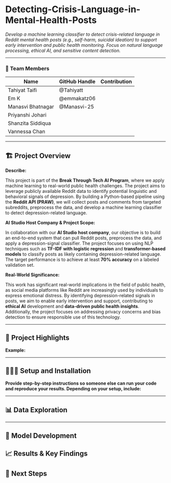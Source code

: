 # Detecting-Crisis-Language-in-Mental-Health-Posts
_Develop a machine learning classifier to detect crisis-related language in Reddit mental health posts (e.g., self-harm, suicidal ideation) to support early intervention and public health monitoring. 
Focus on natural language processing, ethical AI, and sensitive content detection._


---

### 👥 **Team Members**



| Name             | GitHub Handle | Contribution                                                             |
|------------------|---------------|--------------------------------------------------------------------------|
| Tahiyat Taifi       | @Tahiyatt   |           |
| Em K                | @emmakatz06 |           |
| Manasvi Bhatnagar   | @Manasvi-25          |           |
| Priyanshi Johari    |           |           |
| Shanzita Siddiqua   |           |           |
| Vannessa Chan       |           |          |

---
## 🏗️ **Project Overview**

**Describe:**
<!--
- How this project is connected to the Break Through Tech AI Program
- Your AI Studio host company and the project objective and scope
- The real-world significance of the problem and the potential impact of your work
-->

This project is part of the **Break Through Tech AI Program**, where we apply machine learning to real-world public health challenges. The project aims to leverage publicly 
available Reddit data to identify potential linguistic and behavioral signals of depression. By building a Python-based pipeline using the **Reddit API (PRAW)**, we will collect posts
and comments from targeted subreddits, preprocess the data, and develop a machine learning classifier to detect depression-related language.

**AI Studio Host Company & Project Scope:**

In collaboration with our **AI Studio host company**, our objective is to build an end-to-end system that can pull Reddit posts, preprocess the data, and apply a depression-signal classifier.
The project focuses on using NLP techniques such as **TF-IDF with logistic regression** and **transformer-based models** to classify posts as likely containing depression-related language. The target performance 
is to achieve at least **70% accuracy** on a labeled validation set.

**Real-World Significance:**

This work has significant real-world implications in the field of public health, as social media platforms like Reddit are increasingly used by individuals to express emotional distress. 
By identifying depression-related signals in posts, we aim to enable early intervention and support, contributing to **ethical AI** development and **data-driven public health insights**. 
Additionally, the project focuses on addressing privacy concerns and bias detection to ensure responsible use of this technology.

---

## 🎯 **Project Highlights**

**Example:**
<!-- 
- Developed a machine learning model using `[model type/technique]` to address `[challenge project task]`.
- Achieved `[key metric or result]`, demonstrating `[value or impact]` for `[host company]`.
- Generated actionable insights to inform business decisions at `[host company or stakeholders]`.
- Implemented `[specific methodology]` to address industry constraints or expectations.
-->
---

## 👩🏽‍💻 **Setup and Installation**

**Provide step-by-step instructions so someone else can run your code and reproduce your results. Depending on your setup, include:**
<!-- 
* How to clone the repository
* How to install dependencies
* How to set up the environment
* How to access the dataset(s)
* How to run the notebook or scripts
-->
---



## 📊 **Data Exploration**
<!-- 
**You might consider describing the following (as applicable):**

* The dataset(s) used: origin, format, size, type of data
* Data exploration and preprocessing approaches
* Insights from your Exploratory Data Analysis (EDA)
* Challenges and assumptions when working with the dataset(s)

**Potential visualizations to include:**

* Plots, charts, heatmaps, feature visualizations, sample dataset images
-->
---

## 🧠 **Model Development**
<!--
**You might consider describing the following (as applicable):**

* Model(s) used (e.g., CNN with transfer learning, regression models)
* Feature selection and Hyperparameter tuning strategies
* Training setup (e.g., % of data for training/validation, evaluation metric, baseline performance)


---
-->
## 📈 **Results & Key Findings**
<!--
**You might consider describing the following (as applicable):**

* Performance metrics (e.g., Accuracy, F1 score, RMSE)
* How your model performed
* Insights from evaluating model fairness

**Potential visualizations to include:**

* Confusion matrix, precision-recall curve, feature importance plot, prediction distribution, outputs from fairness or explainability tools

---
-->

## 🚀 **Next Steps**
<!--
**You might consider addressing the following (as applicable):**

* What are some of the limitations of your model?
* What would you do differently with more time/resources?
* What additional datasets or techniques would you explore?

---
-->
<!--
## 📝 **License**

If applicable, indicate how your project can be used by others by specifying and linking to an open source license type (e.g., MIT, Apache 2.0). Make sure your Challenge Advisor approves of the selected license type.

**Example:**
This project is licensed under the MIT License.

---

## 📄 **References** (Optional but encouraged)

Cite relevant papers, articles, or resources that supported your project.

---

## 🙏 **Acknowledgements** (Optional but encouraged)

Thank your Challenge Advisor, host company representatives, TA, and others who supported your project.
